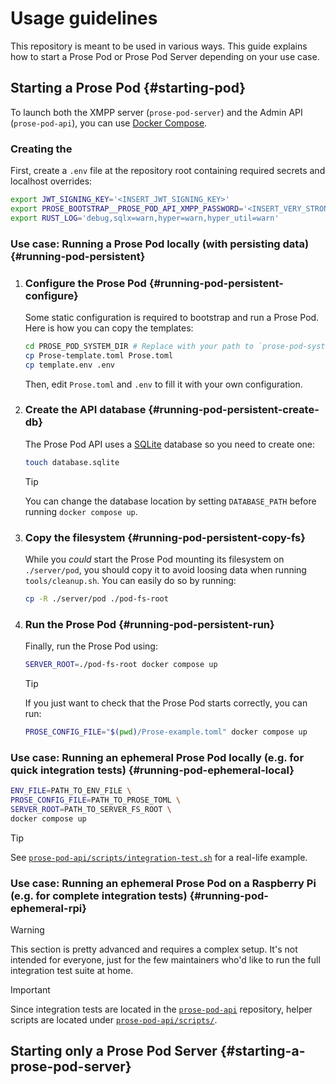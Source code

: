 # Usage guidelines

This repository is meant to be used in various ways. This guide explains how to start a Prose Pod or Prose Pod Server depending on your use case.

## Starting a Prose Pod {#starting-pod}

To launch both the XMPP server (`prose-pod-server`) and the Admin API (`prose-pod-api`), you can use [Docker Compose](https://docs.docker.com/compose/).

### Creating the

First, create a `.env` file at the repository root containing required secrets and localhost overrides:

```bash
export JWT_SIGNING_KEY='<INSERT_JWT_SIGNING_KEY>'
export PROSE_BOOTSTRAP__PROSE_POD_API_XMPP_PASSWORD='<INSERT_VERY_STRONG_PASSWORD>'
export RUST_LOG='debug,sqlx=warn,hyper=warn,hyper_util=warn'
```

### Use case: Running a Prose Pod locally (with persisting data) {#running-pod-persistent}

1. ### Configure the Prose Pod {#running-pod-persistent-configure}

   Some static configuration is required to bootstrap and run a Prose Pod. Here is how you can copy the templates:

   ```bash
   cd PROSE_POD_SYSTEM_DIR # Replace with your path to `prose-pod-system`
   cp Prose-template.toml Prose.toml
   cp template.env .env
   ```

   Then, edit `Prose.toml` and `.env` to fill it with your own configuration.

2. ### Create the API database {#running-pod-persistent-create-db}

   The Prose Pod API uses a [SQLite] database so you need to create one:

   ```bash
   touch database.sqlite
   ```

   > [!TIP]
   > You can change the database location by setting `DATABASE_PATH` before running `docker compose up`.

3. ### Copy the filesystem {#running-pod-persistent-copy-fs}

   While you *could* start the Prose Pod mounting its filesystem on `./server/pod`, you should copy it to avoid loosing data when running `tools/cleanup.sh`. You can easily do so by running:

   ```bash
   cp -R ./server/pod ./pod-fs-root
   ```

4. ### Run the Prose Pod {#running-pod-persistent-run}

   Finally, run the Prose Pod using:

   ```bash
   SERVER_ROOT=./pod-fs-root docker compose up
   ```

   > [!TIP]
   > If you just want to check that the Prose Pod starts correctly, you can run:
   >
   > ```bash
   > PROSE_CONFIG_FILE="$(pwd)/Prose-example.toml" docker compose up
   > ```

### Use case: Running an ephemeral Prose Pod locally (e.g. for quick integration tests) {#running-pod-ephemeral-local}

```bash
ENV_FILE=PATH_TO_ENV_FILE \
PROSE_CONFIG_FILE=PATH_TO_PROSE_TOML \
SERVER_ROOT=PATH_TO_SERVER_FS_ROOT \
docker compose up
```

> [!TIP]
> See [`prose-pod-api/scripts/integration-test.sh`] for a real-life example.

### Use case: Running an ephemeral Prose Pod on a Raspberry Pi (e.g. for complete integration tests) {#running-pod-ephemeral-rpi}

> [!WARNING]
> This section is pretty advanced and requires a complex setup. It's not intended for everyone, just for the few maintainers who'd like to run the full integration test suite at home.

> [!IMPORTANT]
> Since integration tests are located in the [`prose-pod-api`] repository, helper scripts are located under [`prose-pod-api/scripts/`].

## Starting only a Prose Pod Server {#starting-a-prose-pod-server}

[`prose-pod-api/scripts/`]: https://github.com/prose-im/prose-pod-api/tree/master/scripts "prose-pod-api/scripts at master · prose-im/prose-pod-api"
[`prose-pod-api/scripts/integration-test.sh`]: https://github.com/prose-im/prose-pod-api/blob/835aff62591682842d5740f0f651830f6055fdf8/scripts/integration-test.sh "prose-pod-api/scripts/integration-test.sh at 835aff62591682842d5740f0f651830f6055fdf8 · prose-im/prose-pod-api"
[`prose-pod-api`]: https://github.com/prose-im/prose-pod-api "prose-im/prose-pod-api: Prose Pod API server. REST API used for administration and management."
[SQLite]: https://www.sqlite.org/index.html "SQLite homepage"
